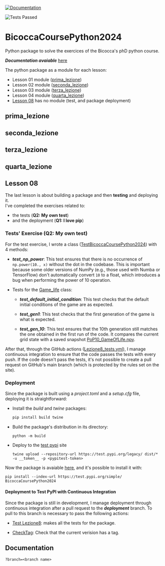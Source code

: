 [![Documentation](https://img.shields.io/badge/docs-published-brightgreen?label=Documentation)](https://fturini98.github.io/scientificcomputing_bicocca_2024)

![Tests Passed](https://img.shields.io/github/actions/workflow/status/fturini98/scientificcomputing_bicocca_2024/Lezione8_tests.yml?label=Tests%20Passed)


# BicoccaCoursePython2024
Python package to solve the exercices of the Bicocca's phD python course.

***Documentation avaiable*** [here](https://fturini98.github.io/scientificcomputing_bicocca_2024
)

The python package as a module for each lesson:
- Lesson 01 module ([prima_lezione](#prima_lezione))
- Lesson 02 module ([seconda_lezione](#seconda_lezione))
- Lesson 03 module ([terza_lezione](#terza_lezione))
- Lesson 04 module ([quarta_lezione](#quarta_lezione))
- [Lesson 08](#lesson-08) has no module (test, and package deployment)


## prima_lezione

## seconda_lezione

## terza_lezione

## quarta_lezione

## Lesson 08

The last lesson is about building a package and then **testing** and deploying it.  
I've completed the exercises related to:  
- the tests (**Q2: My own test**)  
- and the deployment (**Q1: I love pip**)

### Tests' Exercise (Q2: My own test)

For the test exercise, I wrote a class ([TestBicoccaCoursePython2024](test/ottava_lezione_test.py)) with 4 methods:

- ***test_np_power***: This test ensures that there is no occurrence of `np.power(10., x)` without the dot in the codebase. This is important because some older versions of NumPy (e.g., those used with Numba or TensorFlow) don't automatically convert `10` to a float, which introduces a bug when performing the power of 10 operation.

- Tests for the [Game_life](src/BicoccaCoursePython2024/seconda_lezione.py) class:

    - ***test_default_initial_condition***: This test checks that the default initial conditions of the game are as expected.
    
    - ***test_gen1***: This test checks that the first generation of the game is what is expected.
    
    - ***test_gen_10***: This test ensures that the 10th generation still matches the one obtained in the first run of the code. It compares the current grid state with a saved snapshot [PoP10_GameOfLife.npy](test/PoP10_GameOfLife.npy).

After that, through the GitHub actions ([Lezione8_tests.yml](../../.github/workflows/Lezione8_tests.yml)), I manage continuous integration to ensure that the code passes the tests with every push. If the code doesn't pass the tests, it's not possible to create a pull request on GitHub's main branch (which is protected by the rules set on the site).

### Deployment

Since the package is built using a *project.toml* and a *setup.cfg* file, deploying it is straightforward:

- Install the *build* and *twine* packages:
    ```bash
    pip install build twine
    ```

- Build the package's distribution in its directory:
   ```
   python -m build
   ```

- Deploy to the [test pypi](https://test.pypi.org/project/BicoccaCoursePython2024/) site

    ```
    twine upload --repository-url https://test.pypi.org/legacy/ dist/* -u __token__ -p <pypitest-token>
    ```
Now the package is avaiable [here](https://test.pypi.org/project/BicoccaCoursePython2024/), and it's possible to install it with:

```
pip install --index-url https://test.pypi.org/simple/ BicoccaCoursePython2024
```

#### Deployment to Test PyPI with Continuous Integration
Since the package is still in development, I manage deployment through continuous integration after a pull request to the ***deployment*** branch.
To pull to this branch is necessary to pass the following actions:
- [Test Lezione8](../../.github/workflows/Lezione8_tests.yml): makes all the tests for the package.

- [CheckTag](../../.github/workflows/ControlTag.yml): Check that the current verision has a tag. 

## Documentation
```
?branch=<branch name>
```